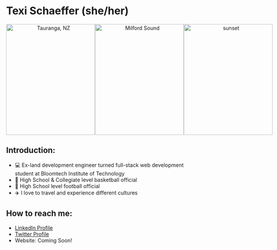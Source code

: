 # Texi Schaeffer (she/her)

<div className="pictures" style="display:flex" align="center">
<img 
     src="https://user-images.githubusercontent.com/111753526/215239761-e6636cbe-8341-4de3-883d-69dbffb20d02.jpg"
     alt="Tauranga, NZ"
     width="240"
     height="300"
     padding="10px"
/>
<img
     src="https://user-images.githubusercontent.com/111753526/215240308-391a182a-71fe-4474-a771-3e62a1c90098.jpg"
     alt="Milford Sound"
     width="240"
     height="300"
     padding="10px"
/>
<img
     src="https://user-images.githubusercontent.com/111753526/215240484-84087ea4-b047-406c-8d1b-9286196e9ab3.jpg"
     alt="sunset"
     width="240"
     height="300"
 />
 </div>


## Introduction:
* :computer: Ex-land development engineer turned full-stack web development student at Bloomtech Institute of Technology
* :basketball: High School & Collegiate level basketball official
* :football: High School level football official
* :airplane: I love to travel and experience different cultures

## How to reach me:
* [LinkedIn Profile](https://www.linkedin.com/in/texi-rae-schaeffer/)
* [Twitter Profile](https://twitter.com/texirae)
* Website: Coming Soon!

<!--
**texirae/texirae** is a ✨ _special_ ✨ repository because its `README.md` (this file) appears on your GitHub profile.

Here are some ideas to get you started:

- 🔭 I’m currently working on ...
- 🌱 I’m currently learning ...
- 👯 I’m looking to collaborate on ...
- 🤔 I’m looking for help with ...
- 💬 Ask me about ...
- 📫 How to reach me: ...
- 😄 Pronouns: ...
- ⚡ Fun fact: ...
-->
